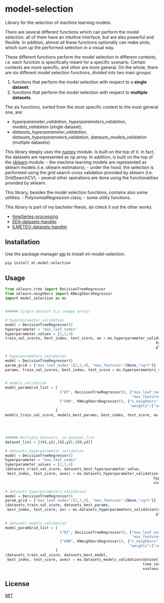 # model-selection
Library for the selection of machine learning models.

There are several different functions which can perform the model selection: all of them have an intuitive interface, but
are also powerful and flexible.
In addition, almost all these functions optionally can make plots, which sum up the performed selection in a visual way.

These different functions perform the model selection in different contexts, i.e. each function is specifically meant for a
specific scenario. Certain contexts are more specific, and other are more general.
On the whole, there are six different model selection functions, divided into two main groups:
1. functions that perform the model selection with respect to a **single dataset**;
2. functions that perform the model selection with respect to **multiple datasets**.

The six functions, sorted from the most specific context to the most general one, are:
- *hyperparameter_validation*, *hyperparameters_validation*, *models_validation* (single dataset);
- *datasets_hyperparameter_validation*, *datasets_hyperparameters_validation*, *datasets_models_validation* (multiple
      datasets).

This library deeply uses the [numpy](https://numpy.org/) module. Is built on the top of it. In fact, the datasets are represented as np.array.
In addition, is built on the top of the [sklearn](https://scikit-learn.org/stable/index.html) module:
    - the machine learning models are represented as sklearn models (i.e. sklearn estimators);
    - under the hood, the selection is performed using the grid search cross validation provided by sklearn (i.e.
      GridSearchCV);
    - several other operations are done using the functionalities provided by sklearn.

This library, besides the model selection functions, contains also some utilities:
    - PolynomialRegression class;
    - some utility functions.

This library is part of my bachelor thesis, do check it out the other works.
- [timeSeries-processing](https://github.com/EnricoPittini/timeSeries-processing) 
- [EEA-datasets-handler](https://github.com/EnricoPittini/EEA-datasets-handler) 
- [ILMETEO-datasets-handler](https://github.com/EnricoPittini/ILMETEO-datasets-handler) 

## Installation
Use the package manager [pip](https://pip.pypa.io/en/stable/) to install ml-model-selection.

```bash
pip install ml-model-selection
```

## Usage

```python
from sklearn.tree import DecisionTreeRegressor
from sklearn.neighbors import KNeighborsRegressor
import model_selection as ms 


###### Single dataset X,y (numpy array)

# hyperparameter_validation
model = DecisionTreeRegressor() 
hyperparameter = "max_leaf_nodes"
hyperparameter_values = [2,3,4]
train_val_scores, best_index, test_score, ax = ms.hyperparameter_validation(X, y, model, hyperparameter, 
                                                                     hyperparameter_values, plot=True, 
                                                                     plot_train=True)

# hyperparameters_validation                                                        
model = DecisionTreeRegressor()
param_grid = {"max_leaf_nodes":[2,3,4], "max_features":[None,"sqrt"]}
params, train_val_scores, best_index, test_score = ms.hyperparameters_validation(X, y, model, param_grid, 
                                                                                time_series=True)

# models_validation
model_paramGrid_list = [ 
                         ("DT", DecisionTreeRegressor(), {"max_leaf_nodes":[2,3,4],
                                                          "max_features":[None,"sqrt"]} ),
                         ("kNN", KNeighborsRegressor(), {"n_neighbors":[1,2,3],
                                                         "weights":["uniform","distance"]})
                       ]
models_train_val_score, models_best_params, best_index, test_score, ax = ms.models_validation(X, y, 
                                                                                       model_paramGrid_list, 
                                                                                       plot=True)
                                                                                       
                                                                                       
###### Multiple datasets, in dataset_list
dataset_list = [(X1,y1),(X2,y2),(X3,y3)]

# datasets_hyperparameter_validation
model = DecisionTreeRegressor() 
hyperparameter = "max_leaf_nodes"
hyperparameter_values = [2,3,4]
(datasets_train_val_score, datasets_best_hyperparameter_value, 
 best_index, test_score, axes) = ms.datasets_hyperparameter_validation(dataset_list, model, hyperparameter, 
                                                                    hyperparameter_values, plot=True, 
                                                                    xvalues=["D1","D2","D3"])

# datasets_hyperparameters_validation
model = DecisionTreeRegressor()
param_grid = {"max_leaf_nodes":[2,3,4], "max_features":[None,"sqrt"]}
(datasets_train_val_score, datasets_best_params,
 best_index, test_score, ax) = ms.datasets_hyperparameters_validation(dataset_list, model, param_grid, 
                                                                     plot=True, xvalues=["D1","D2","D3"])
                                                                                              
# datasets_models_validation
model_paramGrid_list = [ 
                         ("DT", DecisionTreeRegressor(), {"max_leaf_nodes":[2,3,4],
                                                          "max_features":[None,"sqrt"]}),
                         ("kNN", KNeighborsRegressor(), {"n_neighbors":[1,2,3],
                                                         "weights":["uniform","distance"]})
                       ]                       
(datasets_train_val_score, datasets_best_model,
 best_index, test_score, axes) = ms.datasets_models_validation(dataset_list, model_paramGrid_list,
                                                               time_series=True, plot=True,
                                                               xvalues=["D1","D2","D3"])
```

## License
[MIT](https://choosealicense.com/licenses/mit/)
